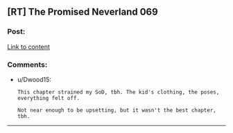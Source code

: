 ## [RT] The Promised Neverland 069

### Post:

[Link to content](https://readms.net/r/neverland/069/4802/1)

### Comments:

- u/Dwood15:
  ```
  This chapter strained my SoD, tbh. The kid's clothing, the poses, everything felt off.

  Not near enough to be upsetting, but it wasn't the best chapter, tbh.
  ```

---

